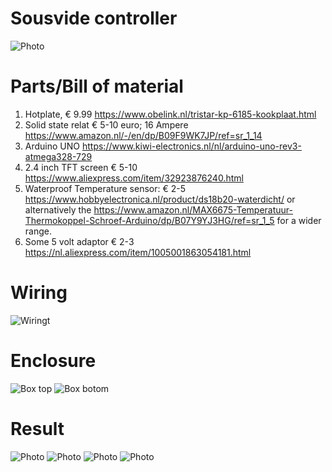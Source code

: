 # Sousvide controller

![Photo](images/IMG_1283.jpg)

# Parts/Bill of material

1. Hotplate, € 9.99 https://www.obelink.nl/tristar-kp-6185-kookplaat.html
2. Solid state relat € 5-10 euro; 16 Ampere https://www.amazon.nl/-/en/dp/B09F9WK7JP/ref=sr_1_14
3. Arduino UNO https://www.kiwi-electronics.nl/nl/arduino-uno-rev3-atmega328-729
4. 2.4 inch TFT screen € 5-10 https://www.aliexpress.com/item/32923876240.html
5. Waterproof Temperature sensor: € 2-5 https://www.hobbyelectronica.nl/product/ds18b20-waterdicht/ or alternatively the https://www.amazon.nl/MAX6675-Temperatuur-Thermokoppel-Schroef-Arduino/dp/B07Y9YJ3HG/ref=sr_1_5 for a wider range.
6. Some 5 volt adaptor € 2-3 https://nl.aliexpress.com/item/1005001863054181.html
 
# Wiring

![Wiringt](images/wiring.png?raw=true "Wiring")

# Enclosure

![Box top](images/box1.png?raw=true "Box top")
![Box botom](images/box2.png?raw=true "Box bottom")

# Result

![Photo](images/IMG_1279.jpg?raw=true)
![Photo](images/IMG_1280.jpg?raw=true)
![Photo](images/IMG_1281.jpg?raw=true)
![Photo](images/IMG_1282.jpg?raw=true)
